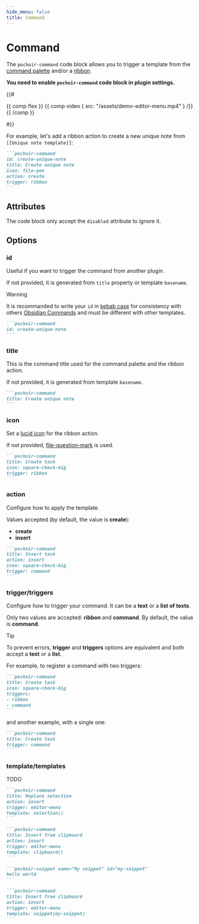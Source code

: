 ```yaml
---
hide_menu: false
title: Command
---
```

# Command

The `pochoir-command` code block allows you to trigger a template from the [command palette](https://help.obsidian.md/plugins/command-palette) and/or a [ribbon](https://help.obsidian.md/ribbon).

**You need to enable `pochoir-command` code block in plugin settings.**

{{#

{{ comp flex }}
    {{ comp video { src: "/assets/demo-editor-menu.mp4" } /}}
{{ /comp }}

#}}

For example, let's add a ribbon action to create a new unique note from `[[Unique note template]]`:

````md
```pochoir-command
id: create-unique-note
title: Create unique note
icon: file-pen
action: create
trigger: ribbon
```
````

## Attributes

The code block only accept the `disabled` attribute to ignore it.

## Options

### id

Useful if you want to trigger the command from another plugin.

If not provided, it is generated from `title` property or template `basename`.

> [!warning]
> It is recommanded to write your `id` in [kebab case](https://developer.mozilla.org/en-US/docs/Glossary/Kebab_case)
> for consistency with others [Obsidian Commands](https://docs.obsidian.md/Plugins/User+interface/Commands)
> and must be different with other templates.

````md
```pochoir-command
id: create-unique-note
```
````

### title

This is the command title used for the command palette and the ribbon action.

If not provided, it is generated from template `basename`.

````md
```pochoir-command
title: Create unique note
```
````

### icon

Set a [lucid icon](https://lucide.dev/icons/) for the ribbon action.

If not provided, [file-question-mark](https://lucide.dev/icons/file-question-mark) is used.

````md
```pochoir-command
title: Create task
icon: square-check-big
trigger: ribbon
```
````

### action

Configure how to apply the template.

Values accepted (by default, the value is **create**):
- **create**
- **insert**

````md
```pochoir-command
title: Insert task
action: insert
icon: square-check-big
trigger: command
```
````

### trigger/triggers

Configure how to trigger your command. It can be a **text** or a **list of texts**.

Only two values are accepted: **ribbon** and **command**. By default, the value is **command**.

> [!tip]
> To prevent errors, **trigger** and **triggers** options are equivalent and both accept a **text** or a **list**.

For example, to register a command with two triggers:

````md
```pochoir-command
title: Create task
icon: square-check-big
triggers:
- ribbon
- command
```
````

and another example, with a single one:

````md
```pochoir-command
title: Create task
trigger: command
```
````

### template/templates

TODO

````md
```pochoir-command
title: Replace selection
action: insert
trigger: editor-menu
template: selection()
```
````

````md
```pochoir-command
title: Insert from clipboard
action: insert
trigger: editor-menu
template: clipboard()
```
````

````md
```pochoir-snippet name="My snippet" id="my-snippet"
hello world
```

```pochoir-command
title: Insert from clipboard
action: insert
trigger: editor-menu
template: snippet(my-snippet)
```
````
